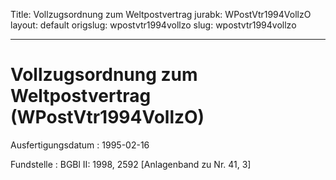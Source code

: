 Title: Vollzugsordnung zum Weltpostvertrag
jurabk: WPostVtr1994VollzO
layout: default
origslug: wpostvtr1994vollzo
slug: wpostvtr1994vollzo

---

# Vollzugsordnung zum Weltpostvertrag (WPostVtr1994VollzO)

Ausfertigungsdatum
:   1995-02-16

Fundstelle
:   BGBl II: 1998, 2592 [Anlagenband zu Nr. 41, 3]

